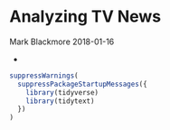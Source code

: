Analyzing TV News
================
Mark Blackmore
2018-01-16

-   [](#section)

``` r
suppressWarnings(
  suppressPackageStartupMessages({
    library(tidyverse)
    library(tidytext)
  })
)
```

###
